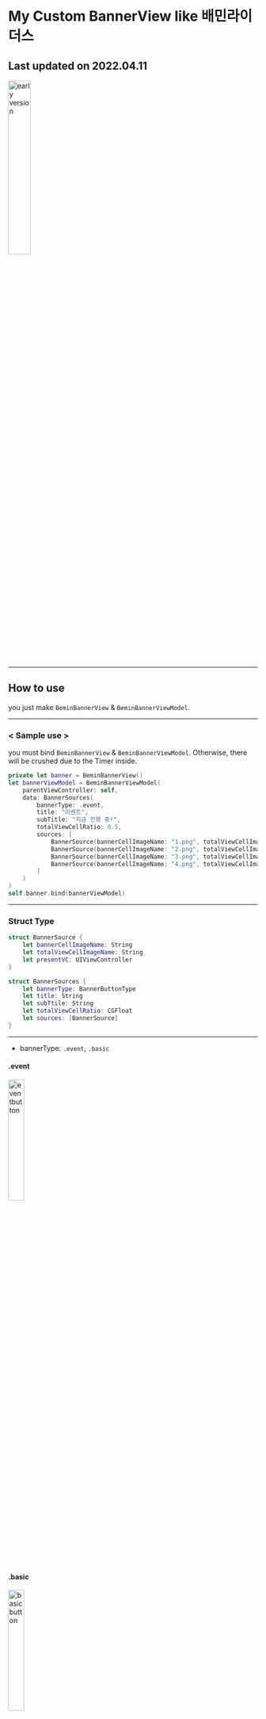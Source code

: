 # My Custom BannerView like 배민라이더스

## Last updated on 2022.04.11

<img src="https://kirkim.github.io/assets/storage/beminBanner/result.gif" width="30%" style="max-width:200px" alt="early version">

---

## How to use

you just make `BeminBannerView` & `BeminBannerViewModel`.

---

### &lt; Sample use &gt;

you must bind `BeminBannerView` & `BeminBannerViewModel`. Otherwise, there will be crushed due to the Timer inside.

```swift
private let banner = BeminBannerView()
let bannerViewModel = BeminBannerViewModel(
    parentViewController: self,
    data: BannerSources(
        bannerType: .event,
        title: "이벤트",
        subTitle: "지금 진행 중!",
        totalViewCellRatio: 0.5,
        sources: [
            BannerSource(bannerCellImageName: "1.png", totalViewCellImageName: "1.png", presentVC: Test1()),
            BannerSource(bannerCellImageName: "2.png", totalViewCellImageName: "2.png", presentVC: Test2()),
            BannerSource(bannerCellImageName: "3.png", totalViewCellImageName: "3.png", presentVC: Test3()),
            BannerSource(bannerCellImageName: "4.png", totalViewCellImageName: "4.png", presentVC: Test4())
        ]
    )
)
self.banner.bind(bannerViewModel)
```

---

### Struct Type

```swift
struct BannerSource {
    let bannerCellImageName: String
    let totalViewCellImageName: String
    let presentVC: UIViewController
}

struct BannerSources {
    let bannerType: BannerButtonType
    let title: String
    let subTtile: String
    let totalViewCellRatio: CGFloat
    let sources: [BannerSource]
}
```

---

- bannerType: `.event`, `.basic`

#### .event
<img src="https://kirkim.github.io/assets/storage/beminBanner/eventButton.gif" width="25%" style="max-width:200px" alt="eventbutton">

#### .basic
<img src="https://kirkim.github.io/assets/storage/beminBanner/basicButton.gif" width="25%" style="max-width:200px" alt="basicbutton">

---

- title: banner main title
- subTitle: title in TotalBannerView
<img src="https://kirkim.github.io/assets/storage/beminBanner/title_subtitle.png" width="30%" style="max-width:200px" alt="title & subtitle">

---

- totalViewCellRatio:
    totalViewCellRatio = B / A
<img src="https://kirkim.github.io/assets/storage/beminBanner/ratio.png" width="30%" style="max-width:200px" alt="ratio">
